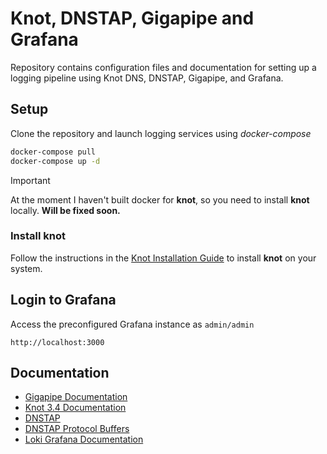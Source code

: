 # Knot, DNSTAP, Gigapipe and Grafana

Repository contains configuration files and documentation for setting up
a logging pipeline using Knot DNS, DNSTAP, Gigapipe, and Grafana.

## Setup

Clone the repository and launch logging services using _docker-compose_

```bash
docker-compose pull
docker-compose up -d
```

> [!IMPORTANT]
> At the moment I haven't built docker for **knot**, so you need to install
> **knot** locally.  **Will be fixed soon.**

### Install knot

Follow the instructions in the [Knot Installation Guide](https://www.knot-dns.cz/docs/3.4/html/installation.html#installation-from-a-package) to install **knot** on your system.

## Login to Grafana

Access the preconfigured Grafana instance as `admin/admin`

```shell
http://localhost:3000
```

## Documentation

- [Gigapipe Documentation](https://gigapipe.com/docs/oss.html)
- [Knot 3.4 Documentation](https://www.knot-dns.cz/docs/3.4/html/#)
- [DNSTAP](https://dnstap.info/)
- [DNSTAP Protocol Buffers](https://github.com/dnstap/dnstap.pb)
- [Loki Grafana Documentation](https://grafana.com/docs/loki/latest/query/)
